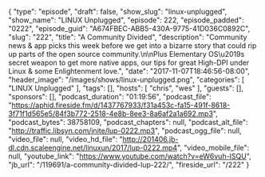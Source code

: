 {
  "type": "episode",
  "draft": false,
  "show_slug": "linux-unplugged",
  "show_name": "LINUX Unplugged",
  "episode": 222,
  "episode_padded": "0222",
  "episode_guid": "A674FBEC-ABB5-430A-9775-41D036C0892C",
  "slug": "222",
  "title": "A Community Divided",
  "description": "Community news & app picks this week before we get into a bizarre story that could rip up parts of the open source community.\n\nPlus Elementary OS\u2019s secret weapon to get more native apps, our tips for great High-DPI under Linux & some Enlightenment love.",
  "date": "2017-11-07T18:46:56-08:00",
  "header_image": "/images/shows/linux-unplugged.png",
  "categories": [
    "LINUX Unplugged"
  ],
  "tags": [],
  "hosts": [
    "chris",
    "wes"
  ],
  "guests": [],
  "sponsors": [],
  "podcast_duration": "01:19:56",
  "podcast_file": "https://aphid.fireside.fm/d/1437767933/f31a453c-fa15-491f-8618-3f71f1d565e5/84f3b772-2518-4e8b-8ee3-8a6af2a1a692.mp3",
  "podcast_bytes": 38758109,
  "podcast_chapters": null,
  "podcast_alt_file": "http://traffic.libsyn.com/jnite/lup-0222.mp3",
  "podcast_ogg_file": null,
  "video_file": null,
  "video_hd_file": "http://201406.jb-dl.cdn.scaleengine.net/linuxun/2017/lup-0222.mp4",
  "video_mobile_file": null,
  "youtube_link": "https://www.youtube.com/watch?v=eW6vuh-ISQU",
  "jb_url": "/119691/a-community-divided-lup-222/",
  "fireside_url": "/222"
}

